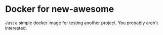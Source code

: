 # Docker for new-awesome

Just a simple docker image for testing another project. You probably aren't interested.
